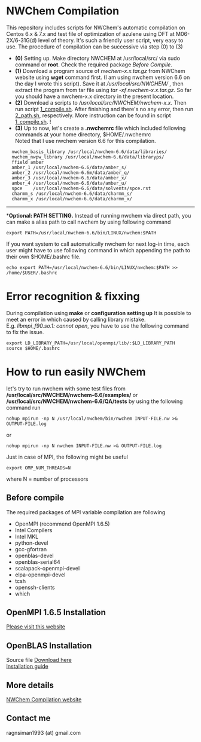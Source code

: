 # NWChem Compilation
This repository includes scripts for NWChem's automatic compilation on Centos 6.x &amp; 7.x and test file of optimization of azulene using DFT at M06-2X/6-31G(d) level of theory. It's such a friendly user script, very easy to use. The procedure of compilation can be successive via step (0) to (3)
  * **(0)**  Setting up. Make directory NWCHEM at /usr/local/src/ via sudo command or **root**. Check the required package *Before Compile*.
  * **(1)**  Download a program source of *nwchem-x.x.tar.gz* from NWChem website using **wget** command first. (I am using nwchem version 6.6 on the day I wrote this script). Save it at */usr/local/src/NWCHEM/* , then extract the program from tar file using *tar -xf nwchem-x.x.tar.gz*. So far you should have a nwchem-x.x directory in the present location.
  * **(2)**  Download a scripts to */usr/local/src/NWCHEM/nwchem-x.x*. Then run script [1_compile.sh](https://github.com/rangsimanketkaew/NWChem/blob/master/1_compile.sh). After finishing and there's no any error, then run [2_path.sh](https://github.com/rangsimanketkaew/NWChem/blob/master/2_path.sh), respectively. More instruction can be found in script [1_compile.sh](https://github.com/rangsimanketkaew/NWChem/blob/master/1_compile.sh). ! <br />
  * **(3)**  Up to now, let's create a **.nwchemrc** file which included following commands at your home directory, $HOME/.nwchemrc <br /> Noted that I use nwchem version 6.6 for this compilation.
```
  nwchem_basis_library /usr/local/nwchem-6.6/data/libraries/
  nwchem_nwpw_library /usr/local/nwchem-6.6/data/libraryps/
  ffield amber
  amber_1 /usr/local/nwchem-6.6/data/amber_s/
  amber_2 /usr/local/nwchem-6.6m/data/amber_q/
  amber_3 /usr/local/nwchem-6.6/data/amber_x/
  amber_4 /usr/local/nwchem-6.6/data/amber_u/
  spce    /usr/local/nwchem-6.6/data/solvents/spce.rst
  charmm_s /usr/local/nwchem-6.6/data/charmm_s/
  charmm_x /usr/local/nwchem-6.6/data/charmm_x/
```
---
***Optional: PATH SETTING.** Instead of running nwchem via direct path, you can make a alias path to call nwchem by using following command
```
export PATH=/usr/local/nwchem-6.6/bin/LINUX/nwchem:$PATH
```
If you want system to call automatically nwchem for next log-in time, each user might have to use following command in which appending the path to their own $HOME/.bashrc file.
```
echo export PATH=/usr/local/nwchem-6.6/bin/LINUX/nwchem:$PATH >> /home/$USER/.bashrc
```

# Error recognition & fixxing
During compilation using **make** or **configuration setting up** It is possible to meet an error in which caused by calling library mistake. <br />
E.g. *libmpi_f90.so.1: cannot open*, you have to use the following command to fix the issue.
```
export LD_LIBRARY_PATH=/usr/local/openmpi/lib/:$LD_LIBRARY_PATH
source $HOME/.bashrc
```

# How to run easily NWChem
let's try to run nwchem with some test files from **/usr/local/src/NWCHEM/nwchem-6.6/examples/** or **/usr/local/src/NWCHEM/nwchem-6.6/QA/tests** by using the following command run
```
nohup mpirun -np N /usr/local/nwchem/bin/nwchem INPUT-FILE.nw >& OUTPUT-FILE.log
```
or
```
nohup mpirun -np N nwchem INPUT-FILE.nw >& OUTPUT-FILE.log
```
Just in case of MPI, the following might be useful
```
export OMP_NUM_THREADS=N
```
where N = number of processors

## Before compile
The required packages of MPI variable compilation are following <br />
* OpenMPI (recommend OpenMPI 1.6.5) <br />
* Intel Compilers <br />
* Intel MKL <br />
* python-devel <br />
* gcc-gfortran <br />
* openblas-devel <br />
* openblas-serial64 <br />
* scalapack-openmpi-devel <br />
* elpa-openmpi-devel <br />
* tcsh <br />
* openssh-clients <br />
* which

## OpenMPI 1.6.5 Installation
[Please visit this website](http://lsi.ugr.es/~jmantas/pdp/ayuda/datos/instalaciones/Install_OpenMPI_en.pdf)

## OpenBLAS Installation
Source file [Download here](https://www.open-mpi.org/software/ompi/v1.6/) <br />
[Installation guide](https://github.com/xianyi/OpenBLAS/wiki/Installation-Guide)

## More details
[NWChem Compilation website](http://www.nwchem-sw.org/index.php/Compiling_NWChem)

## Contact me
ragnsiman1993 (at) gmail.com
